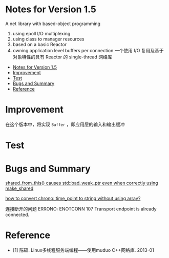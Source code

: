 # Notes for Version 1.5
A net library with based-object programming
1. using epoll I/O multiplexing
2. using class to manager resources
3. based on a basic Reactor
4. owning application level buffers per connection
一个使用 I/O 复用及基于对象特性的具有 Reactor 的 single-thread 网络库

- [Notes for Version 1.5](#notes-for-version-15)
- [Improvement](#improvement)
- [Test](#test)
- [Bugs and Summary](#bugs-and-summary)
- [Reference](#reference)

# Improvement
在这个版本中，将实现 `Buffer` ，即应用层的输入和输出缓冲


# Test

# Bugs and Summary

[shared_from_this() causes std::bad_weak_ptr even when correctly using make_shared](https://stackoverflow.com/questions/50318414/shared-from-this-causes-stdbad-weak-ptr-even-when-correctly-using-make-share)

[how to convert chrono::time_point to string without using array?](https://stackoverflow.com/questions/35114956/how-to-convert-chronotime-point-to-string-without-using-array)

连接断开的问题
ERRONO: ENOTCONN 107 Transport endpoint is already connected.

# Reference
- [1] 陈硕. Linux多线程服务端编程——使用muduo C++网络库. 2013-01